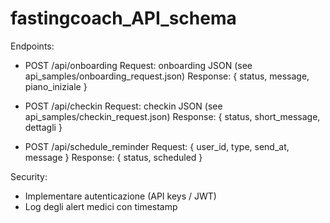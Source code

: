 # fastingcoach_API_schema

Endpoints:
- POST /api/onboarding
  Request: onboarding JSON (see api_samples/onboarding_request.json)
  Response: { status, message, piano_iniziale }

- POST /api/checkin
  Request: checkin JSON (see api_samples/checkin_request.json)
  Response: { status, short_message, dettagli }

- POST /api/schedule_reminder
  Request: { user_id, type, send_at, message }
  Response: { status, scheduled }

Security:
- Implementare autenticazione (API keys / JWT)
- Log degli alert medici con timestamp
